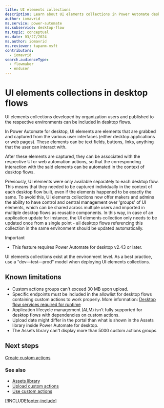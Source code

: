 ```yaml
---
title: UI elements collections 
description: Learn about UI elements collections in Power Automate desktop flows.
author: iomavrid
ms.service: power-automate
ms.subservice: desktop-flow
ms.topic: conceptual
ms.date: 03/27/2024
ms.author: iomavrid
ms.reviewer: tapanm-msft
contributors:
  - iomavrid
search.audienceType: 
  - flowmaker
  - enduser
---
```


# UI elements collections in desktop flows

UI elements collections developed by organization users and published to the respective environments can be included in desktop flows. 

In Power Automate for desktop, UI elements are elements that are grabbed and captured from the various user interfaces (either desktop applications or web pages). These elements can be text fields, buttons, links, anything that the user can interact with.

After these elements are captured, they can be associated with the respective UI or web automation actions, so that the corresponding interaction with the said elements can be automated in the context of desktop flows.

Previously, UI elements were only available separately to each desktop flow. This means that they needed to be captured individually in the context of each desktop flow built, even if the elements happened to be exactly the same. To avoid this, UI elements collections now offer makers and admins the ability to have control and central management over 'groups' of UI elements, which can be shared across multiple users and imported in multiple desktop flows as reusable components. In this way, in case of an application update for instance, the UI elements collection only needs to be updated once from a single point - all desktop flows referencing this collection in the same environment should be updated automatically.

> [!IMPORTANT]
> - This feature requires Power Automate for desktop v2.43 or later.

UI elements collections exist at the environment level. As a best practice, use a "dev&mdash;test&mdash;prod" model when deploying UI elements collections.

## Known limitations

- Custom actions groups can't exceed 30 MB upon upload.
- Specific endpoints must be included in the allowlist for desktop flows containing custom actions to work properly. More information: [Desktop flow services required for runtime](../ip-address-configuration.md#desktop-flows-services-required-for-runtime)
- Application lifecycle management (ALM) isn't fully supported for desktop flows with dependencies on custom actions.
- Upload date might differ in the portal than what is shown in the Assets library inside Power Automate for desktop.
- The Assets library can't display more than 5000 custom actions groups.

## Next steps

[Create custom actions](create-custom-actions.md)

### See also

- [Assets library](assets-library.md)
- [Upload custom actions](upload-custom-actions.md)
- [Use custom actions](use-custom-actions.md)

[!INCLUDE[footer-include](../includes/footer-banner.md)]
